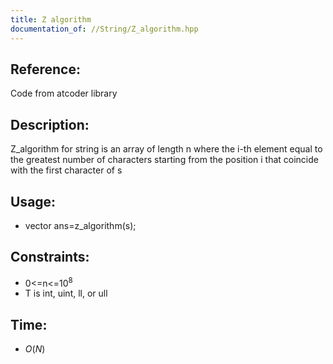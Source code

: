 ```yaml
---
title: Z algorithm
documentation_of: //String/Z_algorithm.hpp
---
```

## Reference:
Code from atcoder library
## Description:
Z_algorithm for string is an array of length n where the i-th element equal to the greatest
number of characters starting from the position i that coincide with the first character of s
## Usage:

* vector<int> ans=z_algorithm(s);

## Constraints:
* 0<=n<=10<sup>8</sup><br>
* T is int, uint, ll, or ull

## Time:
* $O(N)$

